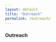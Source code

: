 ```yaml
---
layout: default
title: "Outreach"
permalink: /outreach/
---
```


 <h3 class="fw-bold">Outreach</h3>

 
